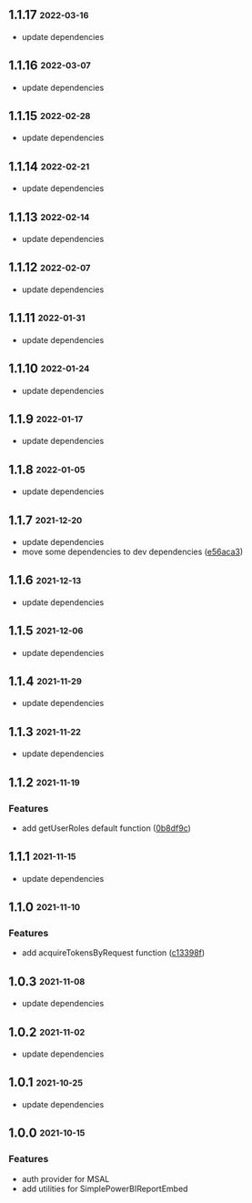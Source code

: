 ## **1.1.17** <sub><sup>2022-03-16</sup></sub>

- update dependencies

## **1.1.16** <sub><sup>2022-03-07</sup></sub>

- update dependencies

## **1.1.15** <sub><sup>2022-02-28</sup></sub>

- update dependencies

## **1.1.14** <sub><sup>2022-02-21</sup></sub>

- update dependencies

## **1.1.13** <sub><sup>2022-02-14</sup></sub>

- update dependencies

## **1.1.12** <sub><sup>2022-02-07</sup></sub>

- update dependencies

## **1.1.11** <sub><sup>2022-01-31</sup></sub>

- update dependencies

## **1.1.10** <sub><sup>2022-01-24</sup></sub>

- update dependencies

## **1.1.9** <sub><sup>2022-01-17</sup></sub>

- update dependencies

## **1.1.8** <sub><sup>2022-01-05</sup></sub>

- update dependencies

## **1.1.7** <sub><sup>2021-12-20</sup></sub>

- update dependencies
- move some dependencies to dev dependencies ([e56aca3](https://github.com/Cosmo-Tech/webapp-component-azure/commit/e56aca3))

## **1.1.6** <sub><sup>2021-12-13</sup></sub>

- update dependencies

## **1.1.5** <sub><sup>2021-12-06</sup></sub>

- update dependencies

## **1.1.4** <sub><sup>2021-11-29</sup></sub>

- update dependencies

## **1.1.3** <sub><sup>2021-11-22</sup></sub>

- update dependencies

## **1.1.2** <sub><sup>2021-11-19</sup></sub>

### Features

- add getUserRoles default function ([0b8df9c](https://github.com/Cosmo-Tech/webapp-component-azure/commit/0b8df9c))

## **1.1.1** <sub><sup>2021-11-15</sup></sub>

- update dependencies

## **1.1.0** <sub><sup>2021-11-10</sup></sub>

### Features

- add acquireTokensByRequest function ([c13398f](https://github.com/Cosmo-Tech/webapp-component-azure/commit/c13398f))

## **1.0.3** <sub><sup>2021-11-08</sup></sub>

- update dependencies

## **1.0.2** <sub><sup>2021-11-02</sup></sub>

- update dependencies

## **1.0.1** <sub><sup>2021-10-25</sup></sub>

- update dependencies

## **1.0.0** <sub><sup>2021-10-15</sup></sub>

### Features

- auth provider for MSAL
- add utilities for SimplePowerBIReportEmbed
